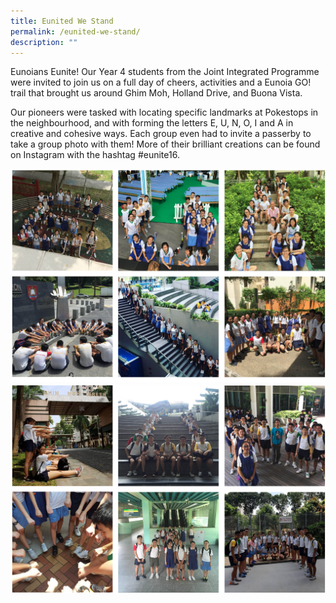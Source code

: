 ```yaml
---
title: Eunited We Stand
permalink: /eunited-we-stand/
description: ""
---
```

Eunoians Eunite! Our Year 4 students from the Joint Integrated Programme were invited to join us on a full day of cheers, activities and a Eunoia GO! trail that brought us around Ghim Moh, Holland Drive, and Buona Vista.

Our pioneers were tasked with locating specific landmarks at Pokestops in the neighbourhood, and with forming the letters E, U, N, O, I and A in creative and cohesive ways. Each group even had to invite a passerby to take a group photo with them! More of their brilliant creations can be found on Instagram with the hashtag #eunite16.

![](/images/ews1.png)
![](/images/ews2.png)